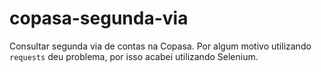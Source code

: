 # copasa-segunda-via

Consultar segunda via de contas na Copasa. Por algum motivo utilizando `requests` deu problema, por isso acabei utilizando Selenium.
